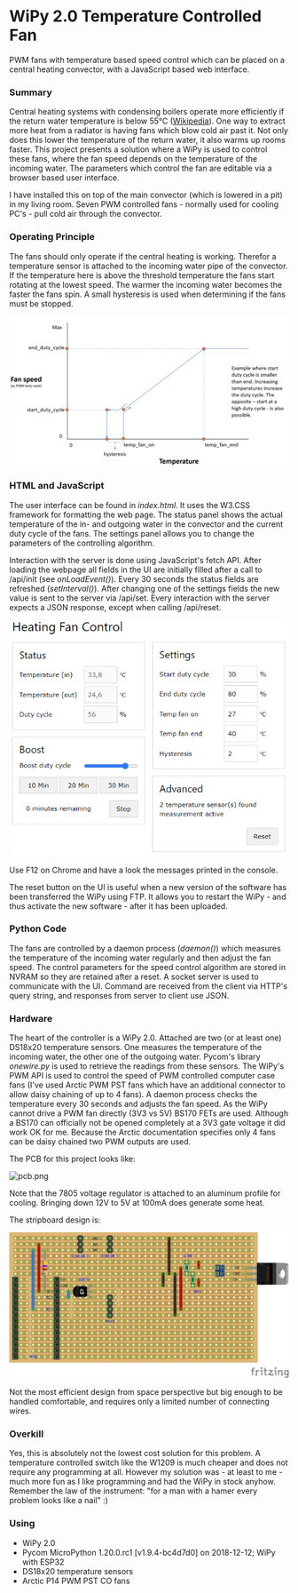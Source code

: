 # WiPy 2.0 Temperature Controlled Fan
PWM fans with temperature based speed control which can be placed on a central heating convector, with a JavaScript based web interface.

### Summary
Central heating systems with condensing boilers operate more efficiently if the return water temperature is below 55°C ([Wikipedia](https://en.wikipedia.org/wiki/Condensing_boiler)). One way to extract more heat from a radiator is having fans which blow cold air past it. Not only does this lower the temperature of the return water, it also warms up rooms faster. This project presents a solution where a WiPy is used to control these fans, where the fan speed depends on the temperature of the incoming water. The parameters which control the fan are editable via a browser based user interface.

I have installed this on top of the main convector (which is lowered in a pit) in my living room. Seven PWM controlled fans - normally used for cooling PC's - pull cold air through the convector.

### Operating Principle
The fans should only operate if the central heating is working. Therefor a temperature sensor is attached to the incoming water pipe of the convector. If the temperature here is above the threshold temperature the fans start rotating at the lowest speed. The warmer the incoming water becomes the faster the fans spin. A small hysteresis is used when determining if the fans must be stopped.

![graph.png](https://github.com/erikdelange/WiPy-2.0-Temperature-Controlled-Fan/blob/master/graph.png)

### HTML and JavaScript
The user interface can be found in *index.html*. It uses the W3.CSS framework for formatting the web page. The status panel shows the actual temperature of the in- and outgoing water in the convector and the current duty cycle of the fans. The settings panel allows you to change the parameters of the controlling algorithm.

Interaction with the server is done using JavaScript's fetch API. After loading the webpage all fields in the UI are initially filled after a call to /api/init (see *onLoadEvent()*). Every 30 seconds the status fields are refreshed (*setInterval()*). After changing one of the settings fields the new value is sent to the server via /api/set. Every interaction with the server expects a JSON response, except when calling /api/reset.

![ui.png](https://github.com/erikdelange/WiPy-2.0-Temperature-Controlled-Fan/blob/master/ui.png)

Use F12 on Chrome and have a look the messages printed in the console.

The reset button on the UI is useful when a new version of the software has been transferred the WiPy using FTP. It allows you to restart the WiPy - and thus activate the new software - after it has been uploaded.

### Python Code
The fans are controlled by a daemon process (*daemon()*) which measures the temperature of the incoming water regularly and then adjust the fan speed. The control parameters for the speed control algorithm are stored in NVRAM so they are retained after a reset. A socket server is used to communicate with the UI. Command are received from the client via HTTP's query string, and responses from server to client use JSON.

### Hardware
The heart of the controller is a WiPy 2.0. Attached are two (or at least one) DS18x20 temperature sensors. One measures the temperature of the incoming water, the other one of the outgoing water. Pycom's library *onewire.py* is used to retrieve the readings from these sensors. The WiPy's PWM API is used to control the speed of PWM controlled computer case fans (I've used Arctic PWM PST fans which have an additional connector to allow daisy chaining of up to 4 fans). A daemon process checks the temperature every 30 seconds and adjusts the fan speed. As the WiPy cannot drive a PWM fan directly (3V3 vs 5V) BS170 FETs are used. Although a BS170 can officially not be opened completely at a 3V3 gate voltage it did work OK for me. Because the Arctic documentation specifies only 4 fans can be daisy chained two PWM outputs are used.

The PCB for this project looks like:

![pcb.png](https://github.com/erikdelange/WiPy-2.0-Temperature-Controlled-Fan/blob/master/pcb.png)

Note that the 7805 voltage regulator is attached to an aluminum profile for cooling. Bringing down 12V to 5V at 100mA does generate some heat.

The stripboard design is:

![stripboard.png](https://github.com/erikdelange/WiPy-2.0-Temperature-Controlled-Fan/blob/master/stripboard.png)

Not the most efficient design from space perspective but big enough to be handled comfortable, and requires only a limited number of connecting wires.

### Overkill
Yes, this is absolutely not the lowest cost solution for this problem. A temperature controlled switch like the W1209 is much cheaper and does not require any programming at all. However my solution was - at least to me - much more fun as I like programming and had the WiPy in stock anyhow. Remember the law of the instrument: "for a man with a hamer every problem looks like a nail" :)

### Using
* WiPy 2.0
* Pycom MicroPython 1.20.0.rc1 [v1.9.4-bc4d7d0] on 2018-12-12; WiPy with ESP32
* DS18x20 temperature sensors
* Arctic P14 PWM PST CO fans
